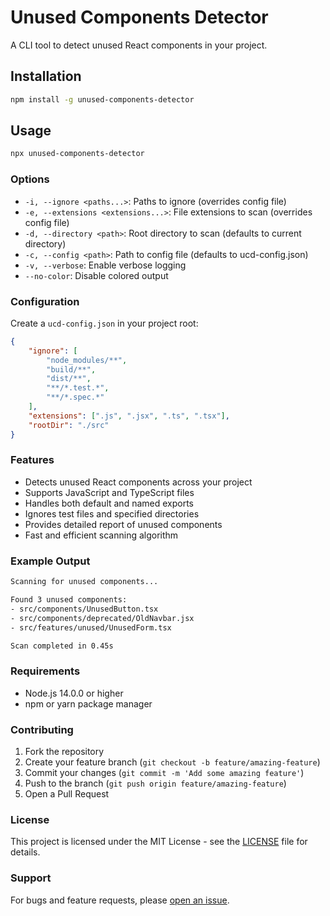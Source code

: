 # Unused Components Detector

A CLI tool to detect unused React components in your project.

## Installation

```bash
npm install -g unused-components-detector
```

## Usage

```bash
npx unused-components-detector
```

### Options

-   `-i, --ignore <paths...>`: Paths to ignore (overrides config file)
-   `-e, --extensions <extensions...>`: File extensions to scan (overrides config file)
-   `-d, --directory <path>`: Root directory to scan (defaults to current directory)
-   `-c, --config <path>`: Path to config file (defaults to ucd-config.json)
-   `-v, --verbose`: Enable verbose logging
-   `--no-color`: Disable colored output

### Configuration

Create a `ucd-config.json` in your project root:

```json
{
    "ignore": [
        "node_modules/**",
        "build/**",
        "dist/**",
        "**/*.test.*",
        "**/*.spec.*"
    ],
    "extensions": [".js", ".jsx", ".ts", ".tsx"],
    "rootDir": "./src"
}
```

### Features

-   Detects unused React components across your project
-   Supports JavaScript and TypeScript files
-   Handles both default and named exports
-   Ignores test files and specified directories
-   Provides detailed report of unused components
-   Fast and efficient scanning algorithm

### Example Output

```bash
Scanning for unused components...

Found 3 unused components:
- src/components/UnusedButton.tsx
- src/components/deprecated/OldNavbar.jsx
- src/features/unused/UnusedForm.tsx

Scan completed in 0.45s
```

### Requirements

-   Node.js 14.0.0 or higher
-   npm or yarn package manager

### Contributing

1. Fork the repository
2. Create your feature branch (`git checkout -b feature/amazing-feature`)
3. Commit your changes (`git commit -m 'Add some amazing feature'`)
4. Push to the branch (`git push origin feature/amazing-feature`)
5. Open a Pull Request

### License

This project is licensed under the MIT License - see the [LICENSE](LICENSE) file for details.

### Support

For bugs and feature requests, please [open an issue](https://github.com/yourusername/unused-components-detector/issues).
